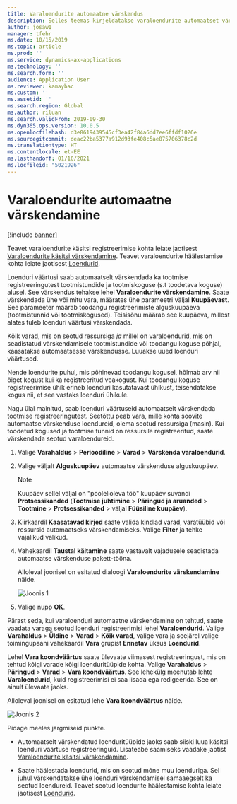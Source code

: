```yaml
---
title: Varaloendurite automaatne värskendus
description: Selles teemas kirjeldatakse varaloendurite automaatset värskendust varahalduses.
author: josaw1
manager: tfehr
ms.date: 10/15/2019
ms.topic: article
ms.prod: ''
ms.service: dynamics-ax-applications
ms.technology: ''
ms.search.form: ''
audience: Application User
ms.reviewer: kamaybac
ms.custom: ''
ms.assetid: ''
ms.search.region: Global
ms.author: riluan
ms.search.validFrom: 2019-09-30
ms.dyn365.ops.version: 10.0.5
ms.openlocfilehash: d3e8619439545cf3ea42f84a6dd7ee6ffdf1026e
ms.sourcegitcommit: deac22ba5377a912d93fe408c5ae875706378c2d
ms.translationtype: HT
ms.contentlocale: et-EE
ms.lasthandoff: 01/16/2021
ms.locfileid: "5021926"
---
```

# <a name="automatic-update-of-asset-counters"></a>Varaloendurite automaatne värskendamine

[!include [banner](../../includes/banner.md)]

Teavet varaloendurite käsitsi registreerimise kohta leiate jaotisest [Varaloendurite käsitsi värskendamine](../work-orders/manual-update-of-asset-counters.md). Teavet varaloendurite häälestamise kohta leiate jaotisest [Loendurid](../setup-for-objects/counters.md).

Loenduri väärtusi saab automaatselt värskendada ka tootmise registreeringutest tootmistundide ja tootmiskoguse (s.t toodetava koguse) alusel. See värskendus tehakse lehel **Varaloendurite värskendamine**. Saate värskendada ühe või mitu vara, määrates ühe parameetri väljal **Kuupäevast**. See parameeter määrab toodangu registreerimiste alguskuupäeva (tootmistunnid või tootmiskogused). Teisisõnu määrab see kuupäeva, millest alates tuleb loenduri väärtusi värskendada.

Kõik varad, mis on seotud ressursiga *ja* millel on varaloendurid, mis on seadistatud värskendamisele tootmistundide või toodangu koguse põhjal, kaasatakse automaatsesse värskendusse. Luuakse uued loenduri väärtused.

Nende loendurite puhul, mis põhinevad toodangu kogusel, hõlmab arv nii õiget kogust kui ka registreeritud veakogust. Kui toodangu koguse registreerimise ühik erineb loenduri kasutatavast ühikust, teisendatakse kogus nii, et see vastaks loenduri ühikule.

Nagu ülal mainitud, saab loenduri väärtuseid automaatselt värskendada tootmise registreeringutest. Seetõttu peab vara, mille kohta soovite automaatse värskenduse loendureid, olema seotud ressursiga (masin). Kui toodetud kogused ja tootmise tunnid on ressursile registreeritud, saate värskendada seotud varaloendureid.

1. Valige **Varahaldus** > **Perioodiline** > **Varad** > **Värskenda varaloendurid**.

2. Valige väljalt **Alguskuupäev** automaatse värskenduse alguskuupäev.

    >[!NOTE]
    >Kuupäev sellel väljal on "poolelioleva töö" kuupäev suvandi **Protsessikanded** (**Tootmise juhtimine** > **Päringud ja aruanded** > **Tootmine** > **Protsessikanded** > väljal **Füüsiline kuupäev**).

3. Kiirkaardil **Kaasatavad kirjed** saate valida kindlad varad, varatüübid või ressursid automaatseks värskendamiseks. Valige **Filter** ja tehke vajalikud valikud.

4. Vahekaardil **Taustal käitamine** saate vastavalt vajadusele seadistada automaatse värskenduse pakett-tööna.

    Alloleval joonisel on esitatud dialoogi **Varaloendurite värskendamine** näide.

    ![Joonis 1](media/12-work-orders.png)

5. Valige nupp **OK**. 

Pärast seda, kui varaloenduri automaatne värskendamine on tehtud, saate vaadata varaga seotud loenduri registreerimisi lehel **Varaloendurid**. Valige **Varahaldus** > **Üldine** > **Varad** > **Kõik varad**, valige vara ja seejärel valige toimingupaani vahekaardil **Vara** grupist **Ennetav** üksus **Loendurid**.

Lehel **Vara koondväärtus** saate ülevaate viimasest registreeringust, mis on tehtud kõigi varade kõigi loenduritüüpide kohta. Valige **Varahaldus** > **Päringud** > **Varad** > **Vara koondväärtus**. See lehekülg meenutab lehte **Varaloendurid**, kuid registreerimisi ei saa lisada ega redigeerida. See on ainult ülevaate jaoks.

Alloleval joonisel on esitatud lehe **Vara koondväärtus** näide.

![Joonis 2](media/13-work-orders.png)

Pidage meeles järgmiseid punkte.

- Automaatselt värskendatud loenduritüüpide jaoks saab siiski luua käsitsi loenduri väärtuse registreeringuid. Lisateabe saamiseks vaadake jaotist [Varaloendurite käsitsi värskendamine](../work-orders/manual-update-of-asset-counters.md).

- Saate häälestada loendurid, mis on seotud mõne muu loenduriga. Sel juhul värskendatakse ühe loenduri värskendamisel samaaegselt ka seotud loendureid. Teavet seotud loendurite häälestamise kohta leiate jaotisest [Loendurid](../setup-for-objects/counters.md).

